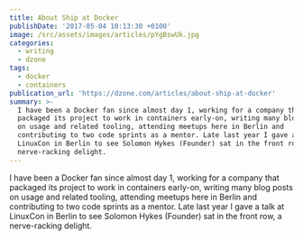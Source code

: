```yaml
---
title: About Ship at Docker
publishDate: '2017-05-04 10:13:30 +0100'
image: /src/assets/images/articles/pYgBswUk.jpg
categories:
  - writing
  - dzone
tags:
  - docker
  - containers
publication_url: 'https://dzone.com/articles/about-ship-at-docker'
summary: >-
  I have been a Docker fan since almost day 1, working for a company that
  packaged its project to work in containers early-on, writing many blog posts
  on usage and related tooling, attending meetups here in Berlin and
  contributing to two code sprints as a mentor. Late last year I gave a talk at
  LinuxCon in Berlin to see Solomon Hykes (Founder) sat in the front row, a
  nerve-racking delight.
---
```


I have been a Docker fan since almost day 1, working for a company that packaged its project to work in containers early-on, writing many blog posts on usage and related tooling, attending meetups here in Berlin and contributing to two code sprints as a mentor. Late last year I gave a talk at LinuxCon in Berlin to see Solomon Hykes (Founder) sat in the front row, a nerve-racking delight.
